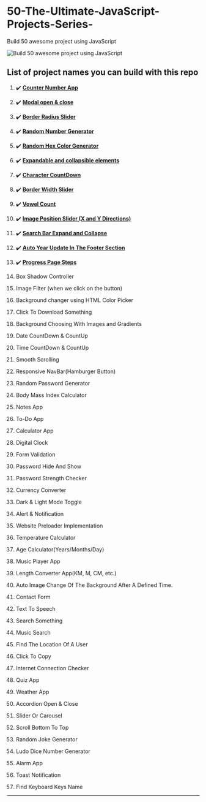 # 50-The-Ultimate-JavaScript-Projects-Series-

Build 50 awesome project using JavaScript

![Build 50 awesome project using JavaScript](https://pbs.twimg.com/media/F3OJ_o0bcAApLD7?format=jpg)

## List of project names you can build with this repo

1. :heavy_check_mark: **[Counter Number App](/01%20-%20Count%20Number%20App/)**

1. :heavy_check_mark: **[Modal open & close](/02%20-%20Modal%20or%20Popup%20Window/)**

1. :heavy_check_mark: **[Border Radius Slider](03%20-%20Border%20Radius%20Slider/)**

1. :heavy_check_mark: **[Random Number Generator](04%20-%20Random%20Number%20Generator)**

1. :heavy_check_mark: **[Random Hex Color Generator](05%20-%20Random%20Hex%20Color%20Generator)**

1. :heavy_check_mark: **[Expandable and collapsible elements](06%20-%20𝗘𝘅𝗽𝗮𝗻𝗱𝗮𝗯𝗹𝗲%20𝗮𝗻𝗱%20𝗰𝗼𝗹𝗹𝗮𝗽𝘀𝗶𝗯𝗹𝗲%20elements)**

1. :heavy_check_mark: **[Character CountDown](07%20-%20Twitter%20character%20count)**

1. :heavy_check_mark: **[Border Width Slider](/08%20-%20Border%20Width%20Slider/)**

1. :heavy_check_mark: **[Vowel Count](09%20-%20Vowel%20Count)**

1. :heavy_check_mark: **[Image Position Slider (X and Y Directions)](10%20-%20img%20Position%20Slider)**

1. :heavy_check_mark: **[Search Bar Expand and Collapse](11%20-%20Search%20Bar%20Expand%20&%20collapse)**

1. :heavy_check_mark: **[Auto Year Update In The Footer Section](12%20-%20Footer%20Date%20Auto%20Update)**

1. :heavy_check_mark: **[Progress Page Steps](13%20-%20Progress%20Page%20Steps)**

1. Box Shadow Controller

1. Image Filter (when we click on the button)

1. Background changer using HTML Color Picker

1. Click To Download Something

1. Background Choosing With Images and Gradients

1. Date CountDown & CountUp

1. Time CountDown & CountUp

1. Smooth Scrolling

1. Responsive NavBar(Hamburger Button)

1. Random Password Generator

1. Body Mass Index Calculator

1. Notes App

1. To-Do App

1. Calculator App

1. Digital Clock

1. Form Validation

1. Password Hide And Show

1. Password Strength Checker

1. Currency Converter

1. Dark & Light Mode Toggle

1. Alert & Notification

1. Website Preloader Implementation

1. Temperature Calculator

1. Age Calculator(Years/Months/Day)

1. Music Player App

1. Length Converter App(KM, M, CM, etc.)

1. Auto Image Change Of The Background After A Defined Time.

1. Contact Form

1. Text To Speech

1. Search Something

1. Music Search

1. Find The Location Of A User

1. Click To Copy

1. Internet Connection Checker

1. Quiz App

1. Weather App

1. Accordion Open & Close

1. Slider Or Carousel

1. Scroll Bottom To Top

1. Random Joke Generator

1. Ludo Dice Number Generator

1. Alarm App

1. Toast Notification

1. Find Keyboard Keys Name

---
